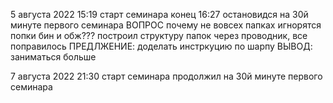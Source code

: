 5 августа 2022 15:19 старт семинара конец 16:27 остановидся на 30й минуте первого семинара
ВОПРОС почему не вовсех папках игнорятся попки бин и обж??? построил структуру папок через проводник, все поправилось
ПРЕДЛЖЕНИЕ: доделать инстркуцию по шарпу
ВЫВОД: заниматься больше

7 августа 2022 21:30 старт семинара продолжил на 30й минуте первого семинара